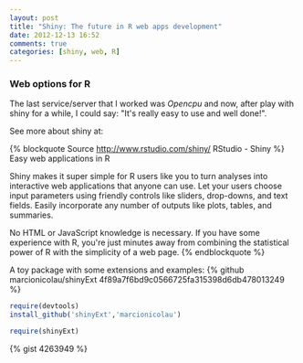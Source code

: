 ```yaml
---
layout: post
title: "Shiny: The future in R web apps development"
date: 2012-12-13 16:52
comments: true
categories: [shiny, web, R]
---
```


### Web options for R 

The last service/server that I worked was _Opencpu_ and now, after play with shiny for a while, I could say: "It's really easy to use and well done!".

See more about shiny at:

{% blockquote Source http://www.rstudio.com/shiny/ RStudio - Shiny %}
Easy web applications in R

Shiny makes it super simple for R users like you to turn analyses into interactive web applications that anyone can use. Let your users choose input parameters using friendly controls like sliders, drop-downs, and text fields. Easily incorporate any number of outputs like plots, tables, and summaries.

No HTML or JavaScript knowledge is necessary. If you have some experience with R, you're just minutes away from combining the statistical power of R with the simplicity of a web page.
{% endblockquote %}

A toy package with some extensions and examples: {% github marcionicolau/shinyExt 4f89a7f6bd9c0566725fa315398d6db478013249 %}

```r
require(devtools)
install_github('shinyExt','marcionicolau')

require(shinyExt)
``` 

{% gist 4263949 %}
